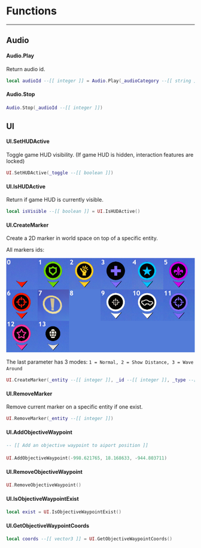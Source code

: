 # Functions

---

## Audio

#### __Audio.Play__
Return audio id.

```lua
local audioId --[[ integer ]] = Audio.Play(_audioCategory --[[ string ]], _audioClip --[[ string ]])
```

#### __Audio.Stop__

```lua
Audio.Stop(_audioId --[[ integer ]])
```

## UI

#### __UI.SetHUDActive__
Toggle game HUD visibility. (If game HUD is hidden, interaction features are locked)

```lua
UI.SetHUDActive(_toggle --[[ boolean ]])
```

#### __UI.IsHUDActive__
Return if game HUD is currently visible.

```lua
local isVisible --[[ boolean ]] = UI.IsHUDActive()
```

#### __UI.CreateMarker__
Create a 2D marker in world space on top of a specific entity.

All markers ids:

![Mg5Ej6d](https://raw.githubusercontent.com/K3rhos/SR3MP-Docs/main/docs/images/Mg5Ej6d.jpg)

The last parameter has 3 modes: `1 = Normal, 2 = Show Distance, 3 = Wave Around`

```lua
UI.CreateMarker(_entity --[[ integer ]], _id --[[ integer ]], _type --[[ integer ]])
```

#### __UI.RemoveMarker__
Remove current marker on a specific entity if one exist.

```lua
UI.RemoveMarker(_entity --[[ integer ]])
```

#### __UI.AddObjectiveWaypoint__

```lua
-- [[ Add an objective waypoint to aiport position ]]

UI.AddObjectiveWaypoint(-998.621765, 18.168633, -944.803711)
```

#### __UI.RemoveObjectiveWaypoint__

```lua
UI.RemoveObjectiveWaypoint()
```

#### __UI.IsObjectiveWaypointExist__

```lua
local exist = UI.IsObjectiveWaypointExist()
```

#### __UI.GetObjectiveWaypointCoords__

```lua
local coords --[[ vector3 ]] = UI.GetObjectiveWaypointCoords()
```

